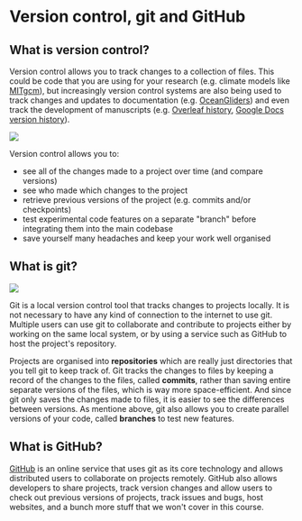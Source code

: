 # Version control, git and GitHub

## What is version control?
Version control allows you to track changes to a collection of files. This could be code that you are using for your research (e.g. climate models like [MITgcm](https://mitgcm.org/source-code/)), but increasingly version control systems are also being used to track changes and updates to documentation (e.g. [OceanGliders](https://github.com/OceanGlidersCommunity)) and even track the development of manuscripts (e.g. [Overleaf history](https://www.overleaf.com/learn/how-to/Can_I_save_versions_of_my_work%3F), [Google Docs version history](https://support.google.com/a/users/answer/9308971?hl=en)).


![](https://blogs.illinois.edu/files/6397/2138908542/184484.gif)

Version control allows you to:

* see all of the changes made to a project over time (and compare versions)
* see who made which changes to the project
* retrieve previous versions of the project (e.g. commits and/or checkpoints)
* test experimental code features on a separate "branch" before integrating them into the main codebase
* save yourself many headaches and keep your work well organised

## What is git?

![](https://imgs.xkcd.com/comics/git.png)

Git is a local version control tool that tracks changes to projects locally. It is not necessary to have any kind of connection to the internet to use git. Multiple users can use git to collaborate and contribute to projects either by working on the same local system, or by using a service such as GitHub to host the project's repository.

Projects are organised into **repositories** which are really just directories that you tell git to keep track of. Git tracks the changes to files by keeping a record of the changes to the files, called **commits**, rather than saving entire separate versions of the files, which is way more space-efficient. And since git only saves the changes made to files, it is easier to see the differences between versions. As mentione above, git also allows you to create parallel versions of your code, called **branches** to test new features.

## What is GitHub?

[GitHub](http://www.github.com) is an online service that uses git as its core technology and allows distributed users to collaborate on projects remotely. GitHub also allows developers to share projects, track version changes and allow users to check out previous versions of projects, track issues and bugs, host websites, and a bunch more stuff that we won't cover in this course.
